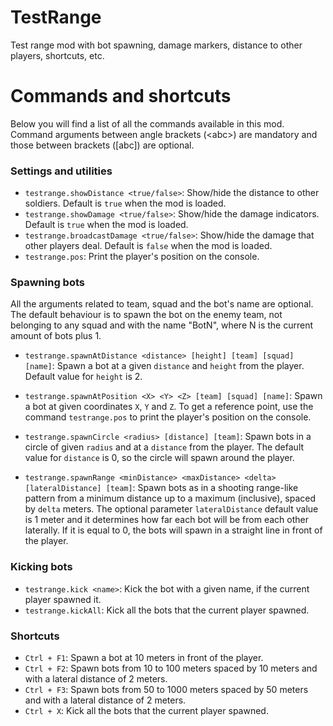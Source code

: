 # TestRange
Test range mod with bot spawning, damage markers, distance to other players, 
shortcuts, etc.

# Commands and shortcuts
Below you will find a list of all the commands available in this mod. Command arguments
between angle brackets (\<abc\>) are mandatory and those between brackets (\[abc\]) are optional.

### Settings and utilities

- `testrange.showDistance <true/false>`: Show/hide the distance to other soldiers. Default is `true` when the mod is loaded.
- `testrange.showDamage <true/false>`: Show/hide the damage indicators. Default is `true` when the mod is loaded.
- `testrange.broadcastDamage <true/false>`: Show/hide the damage that other players deal. Default is `false` when the mod is loaded.
- `testrange.pos`: Print the player's position on the console.

### Spawning bots
All the arguments related to team, squad and the bot's name are optional. The default behaviour
is to spawn the bot on the enemy team, not belonging to any squad and with the name "BotN", where N
is the current amount of bots plus 1.

- `testrange.spawnAtDistance <distance> [height] [team] [squad] [name]`: 
Spawn a bot at a given `distance` and `height` from the player. Default value for `height` is 2.

- `testrange.spawnAtPosition <X> <Y> <Z> [team] [squad] [name]`:
 Spawn a bot at given coordinates `X`, `Y` and `Z`. To get a reference point, use the command 
 `testrange.pos` to print the player's position on the console. 

- `testrange.spawnCircle <radius> [distance] [team]`: Spawn bots in a circle of given
`radius` and at a `distance` from the player. The default value for `distance` is 0, so the 
circle will spawn around the player. 

- `testrange.spawnRange <minDistance> <maxDistance> <delta> [lateralDistance] [team]`:
 Spawn bots as in a shooting range-like pattern from a minimum distance up to a maximum (inclusive), 
 spaced by `delta` meters. The optional parameter `lateralDistance` default value is 1 meter and it
 determines how far each bot will be from each other laterally. If it is equal to 0, the bots will spawn
 in a straight line in front of the player.
 
### Kicking bots
- `testrange.kick <name>`: Kick the bot with a given name, if the current player spawned it.
- `testrange.kickAll`: Kick all the bots that the current player spawned.

### Shortcuts
- `Ctrl + F1`: Spawn a bot at 10 meters in front of the player.
- `Ctrl + F2`: Spawn bots from 10 to 100 meters spaced by 10 meters and with a lateral distance of 2 meters.
- `Ctrl + F3`: Spawn bots from 50 to 1000 meters spaced by 50 meters and with a lateral distance of 2 meters.
- `Ctrl + X`: Kick all the bots that the current player spawned.



